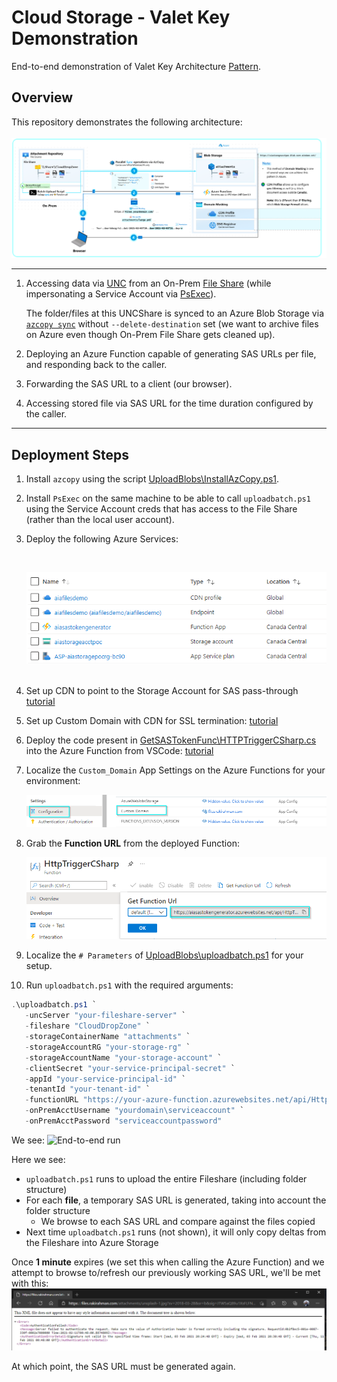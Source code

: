 # Cloud Storage - Valet Key Demonstration

End-to-end demonstration of Valet Key Architecture [Pattern](https://docs.microsoft.com/en-us/azure/architecture/patterns/valet-key).

## Overview

This repository demonstrates the following architecture: <br><br>
![Architecture diagram](img/Architecture.png)

---

1. Accessing data via [UNC](https://www.lifewire.com/unc-universal-naming-convention-818230#:~:text=The%20Universal%20Naming%20Convention%20is,file%20sharing%20technologies%20like%20Samba.) from an On-Prem [File Share](https://www.techrepublic.com/blog/data-center/how-to-share-a-folder-in-windows-server-2012/) (while impersonating a Service Account via [PsExec](https://docs.microsoft.com/en-us/sysinternals/downloads/psexec)).

   The folder/files at this UNCShare is synced to an Azure Blob Storage via [`azcopy sync`](https://docs.microsoft.com/en-us/azure/storage/common/storage-ref-azcopy-sync) without `--delete-destination` set (we want to archive files on Azure even though On-Prem File Share gets cleaned up).

2. Deploying an Azure Function capable of generating SAS URLs per file, and responding back to the caller.
3. Forwarding the SAS URL to a client (our browser).
4. Accessing stored file via SAS URL for the time duration configured by the caller.

---

## Deployment Steps

1. Install `azcopy` using the script [UploadBlobs\InstallAzCopy.ps1](UploadBlobs\InstallAzCopy.ps1).
2. Install `PsExec` on the same machine to be able to call `uploadbatch.ps1` using the Service Account creds that has access to the File Share (rather than the local user account).
3. Deploy the following Azure Services:

   <br><div style="text-align:left"><img src="img\Azure_Services.png" width=500></div><br>

4. Set up CDN to point to the Storage Account for SAS pass-through [tutorial](https://docs.microsoft.com/en-us/azure/cdn/cdn-sas-storage-support#option-1-using-sas-with-pass-through-to-blob-storage-from-azure-cdn)
5. Set up Custom Domain with CDN for SSL termination: [tutorial](https://docs.microsoft.com/en-us/azure/cdn/cdn-custom-ssl?tabs=option-1-default-enable-https-with-a-cdn-managed-certificate#validate-the-domain)
6. Deploy the code present in [GetSASTokenFunc\HTTPTriggerCSharp.cs](GetSASTokenFunc\HTTPTriggerCSharp.cs) into the Azure Function from VSCode: [tutorial](https://docs.microsoft.com/en-us/azure/azure-functions/create-first-function-vs-code-csharp)
7. Localize the `Custom_Domain` App Settings on the Azure Functions for your environment:

   ![Custom Domain](img/Custom_Domain.png)

8. Grab the **Function URL** from the deployed Function:
   <br><div style="text-align:left"><img src="img\FunctionURL.png" width=500></div>

9. Localize the `# Parameters` of [UploadBlobs\uploadbatch.ps1](UploadBlobs\uploadbatch.ps1) for your setup.
10. Run `uploadbatch.ps1` with the required arguments:

```Powershell
.\uploadbatch.ps1 `
   -uncServer "your-fileshare-server" `
   -fileshare "CloudDropZone" `
   -storageContainerName "attachments" `
   -storageAccountRG "your-storage-rg" `
   -storageAccountName "your-storage-account" `
   -clientSecret "your-service-principal-secret" `
   -appId "your-service-principal-id" `
   -tenantId "your-tenant-id" `
   -functionURL "https://your-azure-function.azurewebsites.net/api/HttpTriggerCSharp?code=your--secret--code--from--azure--portal" `
   -onPremAcctUsername "yourdomain\serviceaccount" `
   -onPremAcctPassword "serviceaccountpassword"
```

We see:
![End-to-end run](img/Cloud-Storage.gif)

Here we see:

- `uploadbatch.ps1` runs to upload the entire Fileshare (including folder structure)
- For each **file**, a temporary SAS URL is generated, taking into account the folder structure
  - We browse to each SAS URL and compare against the files copied
- Next time `uploadbatch.ps1` runs (not shown), it will only copy deltas from the Fileshare into Azure Storage

Once **1 minute** expires (we set this when calling the Azure Function) and we attempt to browse to/refresh our previously working SAS URL, we'll be met with this:
![Expired SAS URL](img/expired-sas.png)

At which point, the SAS URL must be generated again.
